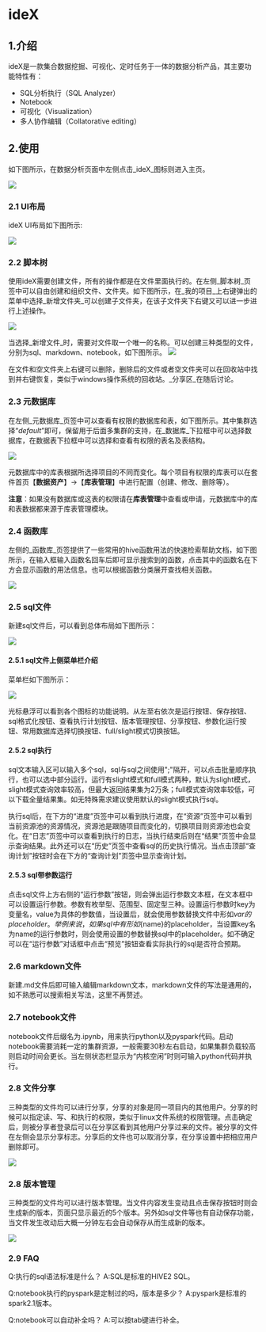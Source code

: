 # ideX

## 1.介绍

ideX是一款集合数据挖掘、可视化、定时任务于一体的数据分析产品，其主要功能特性有：

* SQL分析执行（SQL Analyzer）
* Notebook
* 可视化（Visualization）
* 多人协作编辑（Collatorative editing）

## 2.使用

如下图所示，在数据分析页面中左侧点击_ideX_图标则进入主页。

![](../.gitbook/assets/ideX入口.png)

### 2.1 UI布局

ideX UI布局如下图所示:

![](../.gitbook/assets/UI布局.png)

### 2.2 脚本树

使用ideX需要创建文件，所有的操作都是在文件里面执行的。在左侧_脚本树_页签中可以自由创建和组织文件、文件夹。如下图所示，在_我的项目_上右键弹出的菜单中选择_新增文件夹_可以创建子文件夹，在该子文件夹下右键又可以进一步进行上述操作。

![](../.gitbook/assets/脚本树_右键菜单.png)

当选择_新增文件_时，需要对文件取一个唯一的名称。可以创建三种类型的文件，分别为sql、markdown、notebook，如下图所示。 ![](../.gitbook/assets/新建文件.png)

在文件和空文件夹上右键可以删除，删除后的文件或者空文件夹可以在回收站中找到并右键恢复，类似于windows操作系统的回收站。_分享区_在随后讨论。

### 2.3 元数据库

在左侧_元数据库_页签中可以查看有权限的数据库和表，如下图所示。其中集群选择“_default_”即可，保留用于后面多集群的支持，在_数据库_下拉框中可以选择数据库，在数据表下拉框中可以选择和查看有权限的表名及表结构。

![](../.gitbook/assets/元数据库.png)

元数据库中的库表根据所选择项目的不同而变化。每个项目有权限的库表可以在套件首页【**数据资产**】-&gt;【**库表管理**】中进行配置（创建、修改、删除等）。

**注意**：如果没有数据库或这表的权限请在**库表管理**中查看或申请，元数据库中的库和表数据都来源于库表管理模块。

### 2.4 函数库

左侧的_函数库_页签提供了一些常用的hive函数用法的快速检索帮助文档，如下图所示，在输入框输入函数名回车后即可显示搜索到的函数，点击其中的函数名在下方会显示函数的用法信息。也可以根据函数分类展开查找相关函数。

![](../.gitbook/assets/函数库.png)

### 2.5 sql文件

新建sql文件后，可以看到总体布局如下图所示：

![](../.gitbook/assets/sql文件布局.png)

#### 2.5.1 sql文件上侧菜单栏介绍

菜单栏如下图所示：

![](../.gitbook/assets/sql文件菜单栏.png)

光标悬浮可以看到各个图标的功能说明。从左至右依次是运行按钮、保存按钮、sql格式化按钮、查看执行计划按钮、版本管理按钮、分享按钮、参数化运行按钮、常用数据库选择切换按钮、full/slight模式切换按钮。

#### 2.5.2 sql执行

sql文本输入区可以输入多个sql，sql与sql之间使用";"隔开，可以点击批量顺序执行，也可以选中部分运行。运行有slight模式和full模式两种，默认为slight模式，slight模式查询效率较高，但最大返回结果集为2万条；full模式查询效率较低，可以下载全量结果集。如无特殊需求建议使用默认的slight模式执行sql。

执行sql后，在下方的“进度”页签中可以看到执行进度，在“资源”页签中可以看到当前资源池的资源情况，资源池是跟随项目而变化的，切换项目则资源池也会变化。在“日志”页签中可以查看到执行的日志，当执行结束后则在“结果”页签中会显示查询结果。此外还可以在“历史”页签中查看sql的历史执行情况。当点击顶部“查询计划”按钮时会在下方的“查询计划”页签中显示查询计划。

#### 2.5.3 sql带参数运行

点击sql文件上方右侧的“运行参数”按钮，则会弹出运行参数文本框，在文本框中可以设置运行参数。参数有枚举型、范围型、固定型三种。设置运行参数时key为变量名，value为具体的参数值，当设置后，就会使用参数替换文件中形如${var}的placeholder。举例来说，如果sql中有形如${name}的placeholder，当设置key名为name的运行参数时，则会使用设置的参数替换sql中的placeholder。如不确定可以在“运行参数”对话框中点击“预览”按钮查看实际执行的sql是否符合预期。

### 2.6 markdown文件

新建.md文件后即可输入编辑markdown文本，markdown文件的写法是通用的，如不熟悉可以搜索相关写法，这里不再赘述。

### 2.7 notebook文件

notebook文件后缀名为.ipynb，用来执行python以及pyspark代码。启动notebook需要消耗一定的集群资源，一般需要30秒左右启动，如果集群负载较高则启动时间会更长。当左侧状态栏显示为“内核空闲”时则可输入python代码并执行。

### 2.8 文件分享

三种类型的文件均可以进行分享，分享的对象是同一项目内的其他用户。分享的时候可以指定读、写、和执行的权限，类似于linux文件系统的权限管理。点击确定后，则被分享者登录后可以在分享区看到其他用户分享过来的文件。被分享的文件在左侧会显示分享标志。分享后的文件也可以取消分享，在分享设置中把相应用户删除即可。

![](../.gitbook/assets/分享标识.png)

### 2.8 版本管理

三种类型的文件均可以进行版本管理。当文件内容发生变动且点击保存按钮时则会生成新的版本，页面只显示最近的5个版本。另外如sql文件等也有自动保存功能，当文件发生改动后大概一分钟左右会自动保存从而生成新的版本。

![](../.gitbook/assets/版本管理.png)

### 2.9 FAQ

Q:执行的sql语法标准是什么？ A:SQL是标准的HIVE2 SQL。

Q:notebook执行的pyspark是定制过的吗，版本是多少？ A:pyspark是标准的spark2.1版本。

Q:notebook可以自动补全吗？ A:可以按tab键进行补全。

